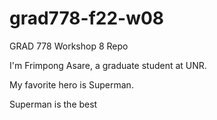# grad778-f22-w08
GRAD 778 Workshop 8 Repo

I'm Frimpong Asare, a graduate student at UNR.

My favorite hero is Superman.

Superman is the best